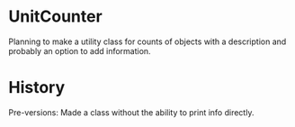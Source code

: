 # UnitCounter
Planning to make a utility class for counts of objects with a description and probably an option to add information.

# History
Pre-versions: Made a class without the ability to print info directly.

